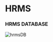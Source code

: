 # HRMS
<h3>HRMS DATABASE</h3>

![hrmsDB](https://user-images.githubusercontent.com/81460760/120461312-9103dd80-c3a2-11eb-9724-2bd66d0bbf59.png)

